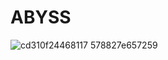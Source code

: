 # ABYSS
![cd310f24468117 578827e657259](https://github.com/user-attachments/assets/8ceede2f-8fcf-4e08-b8eb-3a048561cf01)

